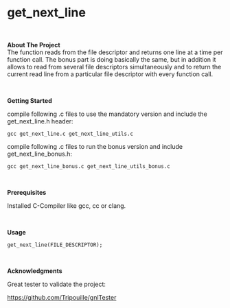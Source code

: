 # get_next_line

<br>

**About The Project**
<br>
The function reads from the file descriptor and returns one line at a time per function call.
The bonus part is doing basically the same, but in addition it allows to read from several file descriptors simultaneously and to return the current read line from a particular file descriptor with every function call.

<br>

**Getting Started**

compile following .c files to use the mandatory version and include the get_next_line.h header:

`gcc get_next_line.c get_next_line_utils.c
`

compile following .c files to run the bonus version and include get_next_line_bonus.h:

`gcc get_next_line_bonus.c get_next_line_utils_bonus.c
`

<br>

**Prerequisites**

Installed C-Compiler like gcc, cc or clang.

<br>

**Usage**

`get_next_line(FILE_DESCRIPTOR);
`

<br>


**Acknowledgments**

Great tester to validate the project:

https://github.com/Tripouille/gnlTester
